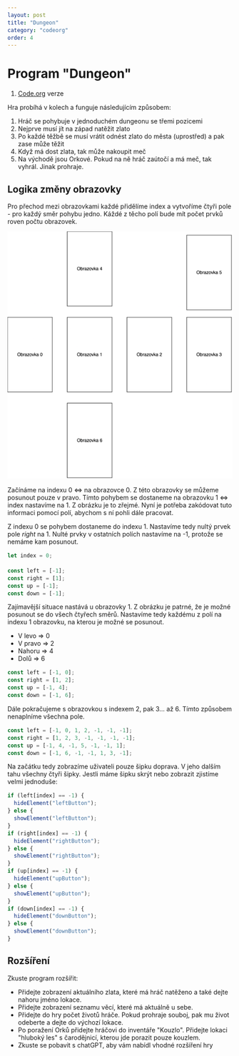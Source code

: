 ```yaml
---
layout: post
title: "Dungeon"
category: "codeorg"
order: 4
---
```


# Program "Dungeon"

1. [Code.org](https://studio.code.org/projects/applab/vIsbWwNQW8jfWnvNfDna67jgp1qItTw7JRT4A5yCft8) verze

Hra probíhá v kolech a funguje následujícím způsobem:

1. Hráč se pohybuje v jednoduchém dungeonu se třemi pozicemi
2. Nejprve musí jít na západ natěžit zlato
3. Po každé těžbě se musí vrátit odnést zlato do města (uprostřed) a pak zase může těžit
4. Když má dost zlata, tak může nakoupit meč
5. Na východě jsou Orkové. Pokud na ně hráč zaútočí a má meč, tak vyhrál. Jinak prohraje.

## Logika změny obrazovky

Pro přechod mezi obrazovkami každé přidělíme index a vytvoříme čtyři pole - pro každý směr pohybu jedno. Káždé z těcho polí bude mít počet prvků roven počtu obrazovek.

![Diagram_obrazovek_dungeon](images/dungeon_diagram.png)

Začínáme na indexu 0 <=> na obrazovce 0. Z této obrazovky se můžeme posunout pouze v pravo. Tímto pohybem se dostaneme na obrazovku 1 <=> index nastavíme na 1. Z obrázku je to zřejmé. Nyní je potřeba zakódovat tuto informaci pomocí polí, abychom s ní pohli dále pracovat.

Z indexu 0 se pohybem dostaneme do indexu 1. Nastavíme tedy nultý prvek pole _right_ na 1. Nulté prvky v ostatních polích nastavíme na -1, protože se nemáme kam posunout.

```js
let index = 0;

const left = [-1];
const right = [1];
const up = [-1];
const down = [-1];
```

Zajímavější situace nastává u obrazovky 1. Z obrázku je patrné, že je možné posunout se do všech čtyřech směrů. Nastavíme tedy každému z polí na indexu 1 obrazovku, na kterou je možné se posunout.

- V levo => 0
- V pravo => 2
- Nahoru => 4
- Dolů => 6

```js
const left = [-1, 0];
const right = [1, 2];
const up = [-1, 4];
const down = [-1, 6];
```

Dále pokračujeme s obrazovkou s indexem 2, pak 3... až 6. Tímto způsobem nenaplníme všechna pole.

```js
const left = [-1, 0, 1, 2, -1, -1, -1];
const right = [1, 2, 3, -1, -1, -1, -1];
const up = [-1, 4, -1, 5, -1, -1, 1];
const down = [-1, 6, -1, -1, 1, 3, -1];
```

Na začátku tedy zobrazíme uživateli pouze šipku doprava. V jeho dalším tahu všechny čtyři šipky. Jestli máme šipku skrýt nebo zobrazit zjistíme velmi jednoduše:

```js
if (left[index] == -1) {
  hideElement("leftButton");
} else {
  showElement("leftButton");
}
if (right[index] == -1) {
  hideElement("rightButton");
} else {
  showElement("rightButton");
}
if (up[index] == -1) {
  hideElement("upButton");
} else {
  showElement("upButton");
}
if (down[index] == -1) {
  hideElement("downButton");
} else {
  showElement("downButton");
}
```

## Rozšíření

Zkuste program rozšířit:

- Přidejte zobrazení aktuálního zlata, které má hráč natěženo a také dejte nahoru jméno lokace.
- Přidejte zobrazení seznamu věcí, které má aktuálně u sebe.
- Přidejte do hry počet životů hráče. Pokud prohraje souboj, pak mu život odeberte a dejte do výchozí lokace.
- Po poražení Orků přidejte hráčovi do inventáře "Kouzlo". Přidejte lokaci "hluboký les" s čarodějnicí, kterou jde porazit pouze kouzlem.
- Zkuste se pobavit s chatGPT, aby vám nabídl vhodné rozšíření hry
